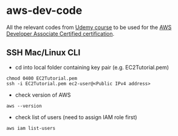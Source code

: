 # aws-dev-code
All the relevant codes from [Udemy course](https://www.udemy.com/course/aws-certified-developer-associate-dva-c01/) to be used for the [AWS Developer Associate Certified certification](https://aws.amazon.com/certification/certified-developer-associate/).

## SSH Mac/Linux CLI
- cd into local folder containing key pair (e.g. EC2Tutorial.pem)
```
chmod 0400 EC2Tutorial.pem
ssh -i EC2Tutorial.pem ec2-user@<Public IPv4 address>
```

- check version of AWS
```
aws --version
```
- check list of users (need to assign IAM role first)
```
aws iam list-users
```

